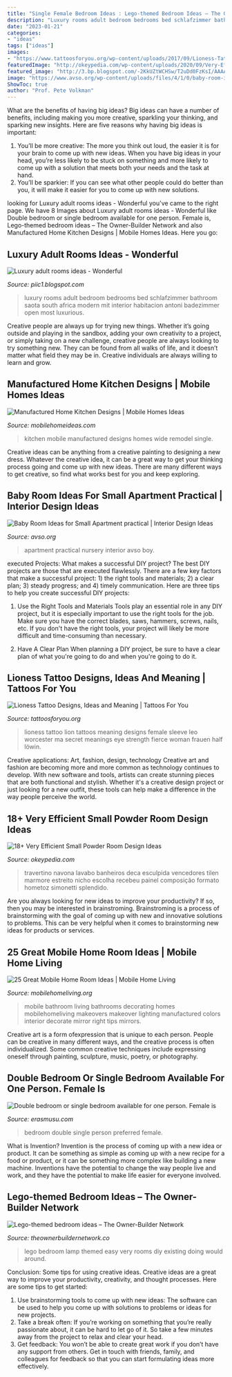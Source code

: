 ```yaml
---
title: "Single Female Bedroom Ideas : Lego-themed Bedroom Ideas – The Owner-builder Network"
description: "Luxury rooms adult bedroom bedrooms bed schlafzimmer bathroom saota south africa modern mit interior habitacion antoni badezimmer open most luxurious"
date: "2023-01-21"
categories:
- "ideas"
tags: ["ideas"]
images:
- "https://www.tattoosforyou.org/wp-content/uploads/2017/09/Lioness-Tattoo-Pictures.jpg"
featuredImage: "http://okeypedia.com/wp-content/uploads/2020/09/Very-Efficient-Small-Powder-Room-Design-Ideas-21.jpg"
featured_image: "http://3.bp.blogspot.com/-2KkUZtWCHSw/T2uDd0FzKsI/AAAAAAAADzE/cfVl6yOpBU0/s1600/luxury-adult-rooms-ideas-8.jpg"
image: "https://www.avso.org/wp-content/uploads/files/4/1/0/baby-room-ideas-for-small-apartment-practical-2-410.jpg"
ShowToc: true
author: "Prof. Pete Volkman"
---
```



What are the benefits of having big ideas?
Big ideas can have a number of benefits, including making you more creative, sparkling your thinking, and sparking new insights. Here are five reasons why having big ideas is important: 
1. You’ll be more creative: The more you think out loud, the easier it is for your brain to come up with new ideas. When you have big ideas in your head, you’re less likely to be stuck on something and more likely to come up with a solution that meets both your needs and the task at hand. 
2. You’ll be sparkier: If you can see what other people could do better than you, it will make it easier for you to come up with new solutions.

	

		
looking for Luxury adult rooms ideas - Wonderful you've came to the right page. We have 8 Images about Luxury adult rooms ideas - Wonderful like Double bedroom or single bedroom available for one person. Female is, Lego-themed bedroom ideas – The Owner-Builder Network and also Manufactured Home Kitchen Designs | Mobile Homes Ideas. Here you go:
		
    
## Luxury Adult Rooms Ideas - Wonderful

<img loading=lazy src="http://3.bp.blogspot.com/-2KkUZtWCHSw/T2uDd0FzKsI/AAAAAAAADzE/cfVl6yOpBU0/s1600/luxury-adult-rooms-ideas-8.jpg" onerror="this.onerror=null;this.src='https://tse2.mm.bing.net/th?id=OIP.Y1VaT_LrTG-uQ0sriXJTrwHaEc&amp;pid=15.1';" alt="Luxury adult rooms ideas - Wonderful">

_Source: piic1.blogspot.com_

>luxury rooms adult bedroom bedrooms bed schlafzimmer bathroom saota south africa modern mit interior habitacion antoni badezimmer open most luxurious. 

	

Creative people are always up for trying new things. Whether it’s going outside and playing in the sandbox, adding your own creativity to a project, or simply taking on a new challenge, creative people are always looking to try something new. They can be found from all walks of life, and it doesn’t matter what field they may be in. Creative individuals are always willing to learn and grow.

    
## Manufactured Home Kitchen Designs | Mobile Homes Ideas

<img loading=lazy src="https://mobilehomeideas.com/wp-content/uploads/2014/12/Manufactured-Home-Kitchen-Designs.jpg" onerror="this.onerror=null;this.src='https://tse1.mm.bing.net/th?id=OIP.GE3mmhJNOpV22_O_BoKL9wHaFJ&amp;pid=15.1';" alt="Manufactured Home Kitchen Designs | Mobile Homes Ideas">

_Source: mobilehomeideas.com_

>kitchen mobile manufactured designs homes wide remodel single. 

	

Creative ideas can be anything from a creative painting to designing a new dress. Whatever the creative idea, it can be a great way to get your thinking process going and come up with new ideas. There are many different ways to get creative, so find what works best for you and keep exploring.

    
## Baby Room Ideas For Small Apartment Practical | Interior Design Ideas

<img loading=lazy src="https://www.avso.org/wp-content/uploads/files/4/1/0/baby-room-ideas-for-small-apartment-practical-2-410.jpg" onerror="this.onerror=null;this.src='https://tse3.mm.bing.net/th?id=OIP.6loIDmhezAEPbf9vGj9vFwHaFL&amp;pid=15.1';" alt="Baby Room Ideas for Small Apartment practical | Interior Design Ideas">

_Source: avso.org_

>apartment practical nursery interior avso boy. 

	

executed Projects: What makes a successful DIY project?
The best DIY projects are those that are executed flawlessly. There are a few key factors that make a successful project: 1) the right tools and materials; 2) a clear plan; 3) steady progress; and 4) timely communication. Here are three tips to help you create successful DIY projects:
1. Use the Right Tools and Materials
Tools play an essential role in any DIY project, but it is especially important to use the right tools for the job. Make sure you have the correct blades, saws, hammers, screws, nails, etc. If you don't have the right tools, your project will likely be more difficult and time-consuming than necessary.

2. Have A Clear Plan
When planning a DIY project, be sure to have a clear plan of what you're going to do and when you're going to do it.

    
## Lioness Tattoo Designs, Ideas And Meaning | Tattoos For You

<img loading=lazy src="https://www.tattoosforyou.org/wp-content/uploads/2017/09/Lioness-Tattoo-Pictures.jpg" onerror="this.onerror=null;this.src='https://tse4.mm.bing.net/th?id=OIP.qt-y5qR7fpXl2gKkTVJS9gHaJ3&amp;pid=15.1';" alt="Lioness Tattoo Designs, Ideas and Meaning | Tattoos For You">

_Source: tattoosforyou.org_

>lioness tattoo lion tattoos meaning designs female sleeve leo worcester ma secret meanings eye strength fierce woman frauen half löwin. 

	

Creative applications: Art, fashion, design, technology
Creative art and fashion are becoming more and more common as technology continues to develop. With new software and tools, artists can create stunning pieces that are both functional and stylish. Whether it's a creative design project or just looking for a new outfit, these tools can help make a difference in the way people perceive the world.

    
## 18+ Very Efficient Small Powder Room Design Ideas

<img loading=lazy src="http://okeypedia.com/wp-content/uploads/2020/09/Very-Efficient-Small-Powder-Room-Design-Ideas-21.jpg" onerror="this.onerror=null;this.src='https://tse1.mm.bing.net/th?id=OIP.v9mJvsWoSftnGeNsvjSIMAHaLH&amp;pid=15.1';" alt="18+ Very Efficient Small Powder Room Design Ideas">

_Source: okeypedia.com_

>travertino navona lavabo banheiros deca esculpida vencedores tilen marmore estreito nicho escolha recebeu painel composição formato hometoz simonetti splendido. 

	

Are you always looking for new ideas to improve your productivity? If so, then you may be interested in brainstroming. Brainstroming is a process of brainstorming with the goal of coming up with new and innovative solutions to problems. This can be very helpful when it comes to brainstorming new ideas for products or services.

    
## 25 Great Mobile Home Room Ideas | Mobile Home Living

<img loading=lazy src="https://mobilehomeliving.org/wp-content/uploads/mobile-home-bathroom-ideas.jpg" onerror="this.onerror=null;this.src='https://tse2.mm.bing.net/th?id=OIP.2mTV0U-90kDc-9mUrTkMrAHaLM&amp;pid=15.1';" alt="25 Great Mobile Home Room Ideas | Mobile Home Living">

_Source: mobilehomeliving.org_

>mobile bathroom living bathrooms decorating homes mobilehomeliving makeovers makeover lighting manufactured colors interior decorate mirror right tips mirrors. 

	

Creative art is a form ofexpression that is unique to each person. People can be creative in many different ways, and the creative process is often individualized. Some common creative techniques include expressing oneself through painting, sculpture, music, poetry, or photography.

    
## Double Bedroom Or Single Bedroom Available For One Person. Female Is

<img loading=lazy src="https://d1bvpoagx8hqbg.cloudfront.net/originals/double-bedroom-single-bedroom-available-person-female-preferred-9987072753b2c4c7296e8a0aafac04cf.jpg" onerror="this.onerror=null;this.src='https://tse4.mm.bing.net/th?id=OIP.TUZjsaj34_kzZ2f3abWkpQHaJ4&amp;pid=15.1';" alt="Double bedroom or single bedroom available for one person. Female is">

_Source: erasmusu.com_

>bedroom double single person preferred female. 

	

What is Invention?
Invention is the process of coming up with a new idea or product. It can be something as simple as coming up with a new recipe for a food or product, or it can be something more complex like building a new machine. Inventions have the potential to change the way people live and work, and they have the potential to make life easier for everyone involved.

    
## Lego-themed Bedroom Ideas – The Owner-Builder Network

<img loading=lazy src="https://theownerbuildernetwork.co/wp-content/uploads/2016/02/Lego-Themed-Bedroom-Ideas-10.jpg" onerror="this.onerror=null;this.src='https://tse1.mm.bing.net/th?id=OIP.KEWOtlqyI7w5ec8Upv39TQHaPG&amp;pid=15.1';" alt="Lego-themed bedroom ideas – The Owner-Builder Network">

_Source: theownerbuildernetwork.co_

>lego bedroom lamp themed easy very rooms diy existing doing would around. 

	

Conclusion: Some tips for using creative ideas.
Creative ideas are a great way to improve your productivity, creativity, and thought processes. Here are some tips to get started: 
1. Use brainstorming tools to come up with new ideas: The software can be used to help you come up with solutions to problems or ideas for new projects. 
2. Take a break often: If you’re working on something that you’re really passionate about, it can be hard to let go of it. So take a few minutes away from the project to relax and clear your head. 
3. Get feedback: You won’t be able to create great work if you don’t have any support from others. Get in touch with friends, family, and colleagues for feedback so that you can start formulating ideas more effectively.

